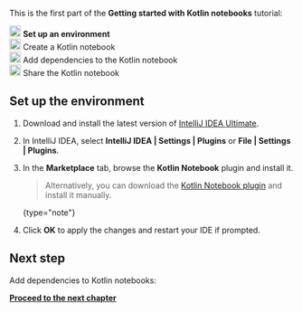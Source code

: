 [//]: # (title: Set up an environment)

<microformat>
   <p>This is the first part of the <strong>Getting started with Kotlin notebooks</strong> tutorial:</p>
   <p><img src="icon-1.svg" width="20" alt="First step"/> <strong>Set up an environment</strong><br/>
      <img src="icon-2-todo.svg" width="20" alt="Second step"/> Create a Kotlin notebook<br/>
      <img src="icon-3-todo.svg" width="20" alt="Third step"/> Add dependencies to the Kotlin notebook<br/>      
      <img src="icon-4-todo.svg" width="20" alt="Fourth step"/> Share the Kotlin notebook<br/>
  </p>
</microformat>

## Set up the environment

1. Download and install the latest version of [IntelliJ IDEA Ultimate](https://www.jetbrains.com/idea/download/index.html).
2. In IntelliJ IDEA, select **IntelliJ IDEA | Settings | Plugins** or **File | Settings | Plugins**.
3. In the **Marketplace** tab, browse the **Kotlin Notebook** plugin and install it.

   > Alternatively, you can download the [Kotlin Notebook plugin](https://plugins.jetbrains.com/plugin/16340-kotlin-notebook)
   > and install it manually.
   >
   {type="note"}

4. Click **OK** to apply the changes and restart your IDE if prompted.

## Next step

Add dependencies to Kotlin notebooks:

**[Proceed to the next chapter](kotlin-notebook-create.md)**